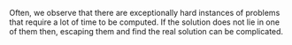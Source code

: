 Often, we observe that there are exceptionally hard instances of problems that require a lot of time to be computed. If the solution does not lie in one of them then, escaping them and find the real solution can be complicated.